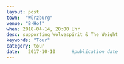 ```yaml
---
layout: post
town:  "Würzburg"
venue: "B-Hof"
when: 2018-04-14, 20:00 Uhr
desc: supporting Wolvespirit & The Weight
keywords: "Tour"
category: tour
date:   2017-10-10 		#publication date
---
```

